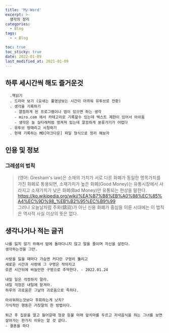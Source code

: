 ```yaml
---
title: 'My-Word'
excerpt: >-
  생각의 정리
categories:
  - Blog
tags:
  - - Blog

toc: true
toc_sticky: true
date: 2022-01-09
last_modified_at: 2021-01-09
---
```


## 하루 세시간씩 해도 즐거운것

```
  .책읽기 
  . 드라마 보기 (요새는 풀영상보는 시간이 아까워 유투브로 전환)
  . 생각을 기록하기   
    - 깔끔하게 된 프로그램이나 앱이 있으면 하는 생각
    - miro.com 에서 카테고리로 기록할수 있는데 텍스트 제한이 있어서 아쉬움
    - 생각은 늘 실타래처럼 엉켜져 있는데 깔끔하게 분류가기가 어렵다
  . 유투브 멍때리고 시청하기
  . 현재 기록하는 MD[마크다운] 파일 형식으로 정리 해보자
```
## 인용 및 정보

### 그레셤의 법칙 
>(영어: Gresham's law)은 소재의 가치가 서로 다른 화폐가 동일한 명목가치를 가진 화폐로 통용되면, 소재가치가 높은 화폐(Good Money)는 유통시장에서 사라지고 소재가치가 낮은 화폐(Bad Money)만 유통되는 현상을 말한다.  
<https://ko.wikipedia.org/wiki/%EA%B7%B8%EB%A0%88%EC%85%A4%EC%9D%98_%EB%B2%95%EC%B9%99>  
  그러나 오늘날처럼 주화(鑄貨)가 아닌 신용 화폐가 중심을 이룬 시대에는 이 법칙은 역사적 사실 이상의 뜻은 없다.

## 생각나거나 적는 글귀 

```
나를 잃지 않기 위해서 밤에 돌아다니지 않고 말을 줄이며 자신을 살핀다.
생각하는것을 그만.
```

```
사랑을 잃을 때마다 가슴엔 커다란 구멍이 뚫리고
새로운 시간과 사랑에 그 구멍은 작아지고
흐른 시간뒤에 바늘만한 구멍으로 추억한다. - 2022.01.24
```

```
내일 일은 걱정하지 말라.  
내일 걱정은 내일에 맡겨라.  
하루의 괴로움은 그날의 괴로움으로 족하다.  
```

```
아쉬워하는것보다 후회하는게 낫지?  
가식적인 행동은 거짓말의 한 방법이다.
```

```
퇴근 후 집문을 열고 들어갈때 형광 등불 아래 앞치마를 두르고 저녁음식을 하는 그녀를 보면 살아가는 한가지 이유는 알 것 같다. 
- 결혼을 하다
